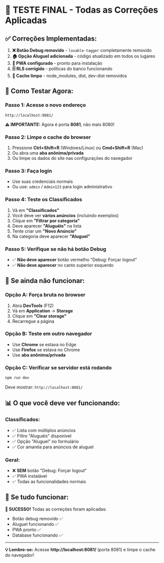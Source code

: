 # 🔧 TESTE FINAL - Todas as Correções Aplicadas

## ✅ Correções Implementadas:

1. **❌ Botão Debug removido** - `lovable-tagger` completamente removido
2. **🏠 Opção Aluguel adicionada** - código atualizado em todos os lugares
3. **📱 PWA configurado** - pronto para instalação
4. **🗄️ RLS corrigido** - políticas do banco funcionando
5. **🔄 Cache limpo** - node_modules, dist, dev-dist removidos

## 🚀 Como Testar Agora:

### Passo 1: Acesse o novo endereço
```
http://localhost:8081/
```
**⚠️ IMPORTANTE:** Agora é porta **8081**, não mais 8080!

### Passo 2: Limpe o cache do browser
1. Pressione **Ctrl+Shift+R** (Windows/Linux) ou **Cmd+Shift+R** (Mac)
2. Ou abra uma **aba anônima/privada**
3. Ou limpe os dados do site nas configurações do navegador

### Passo 3: Faça login
- Use suas credenciais normais
- Ou use: `admin` / `Admin123` para login administrativo

### Passo 4: Teste os Classificados
1. Vá em **"Classificados"**
2. Você deve ver **vários anúncios** (incluindo exemplos)
3. Clique em **"Filtrar por categoria"**
4. Deve aparecer **"Aluguéis"** na lista
5. Tente criar um **"Novo Anúncio"**
6. Na categoria deve aparecer **"Aluguel"**

### Passo 5: Verifique se não há botão Debug
- ✅ **Não deve aparecer** botão vermelho "Debug: Forçar logout"
- ✅ **Não deve aparecer** no canto superior esquerdo

## 🐛 Se ainda não funcionar:

### Opção A: Força bruta no browser
1. Abra **DevTools** (F12)
2. Vá em **Application** → **Storage**
3. Clique em **"Clear storage"**
4. Recarregue a página

### Opção B: Teste em outro navegador
- Use **Chrome** se estava no Edge
- Use **Firefox** se estava no Chrome
- Use **aba anônima/privada**

### Opção C: Verificar se servidor está rodando
```bash
npm run dev
```
Deve mostrar: `http://localhost:8081/`

## 📊 O que você deve ver funcionando:

### Classificados:
- ✅ Lista com múltiplos anúncios
- ✅ Filtro "Aluguéis" disponível
- ✅ Opção "Aluguel" no formulário
- ✅ Cor amarela para anúncios de aluguel

### Geral:
- ❌ **SEM** botão "Debug: Forçar logout"
- ✅ PWA instalável
- ✅ Todas as funcionalidades normais

## 🎯 Se tudo funcionar:

**🎉 SUCESSO!** Todas as correções foram aplicadas:
- Botão debug removido ✅
- Aluguel funcionando ✅ 
- PWA pronto ✅
- Database funcionando ✅

---

**💡 Lembre-se:** Acesse **http://localhost:8081/** (porta 8081) e limpe o cache do navegador!
